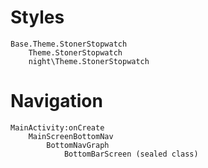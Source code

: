 # Styles

	Base.Theme.StonerStopwatch
		Theme.StonerStopwatch
		night\Theme.StonerStopwatch

# Navigation

	MainActivity:onCreate
		MainScreenBottomNav
			BottomNavGraph
				BottomBarScreen (sealed class)

